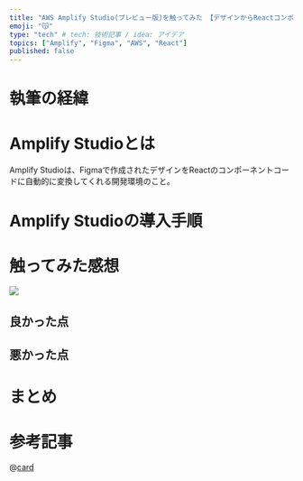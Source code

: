 ```yaml
---
title: "AWS Amplify Studio(プレビュー版)を触ってみた 【デザインからReactコンポーネントを自動生成】"
emoji: "😽"
type: "tech" # tech: 技術記事 / idea: アイデア
topics: ["Amplify", "Figma", "AWS", "React"]
published: false
---
```


# 執筆の経緯

# Amplify Studioとは

Amplify Studioは、Figmaで作成されたデザインをReactのコンポーネントコードに自動的に変換してくれる開発環境のこと。

# Amplify Studioの導入手順

# 触ってみた感想

![](https://storage.googleapis.com/zenn-user-upload/da0fe93bde14-20211214.jpg)

## 良かった点

## 悪かった点

# まとめ

# 参考記事

@[card](https://aws.amazon.com/jp/blogs/news/aws-amplify-studio-figma-to-fullstack-react-app-with-minimal-programming/)
